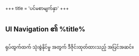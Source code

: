 +++
title = 'ပင်မစာမျက်နှာ'
+++
## UI Navigation ၏ %title%
ရုပ်ထွက်ထက် သုံးစွဲနိုင်မှု အတွက် ဒီဇိုင်းထုတ်ထားသည့် အပြင်အဆင်။